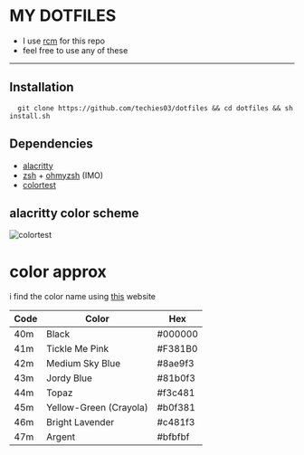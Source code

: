 MY DOTFILES
=============================
- I use [rcm](https://github.com/thoughtbot/rcm) for this repo
- feel free to use any of these
----------------------------------


## Installation

```zshrc
  git clone https://github.com/techies03/dotfiles && cd dotfiles && sh install.sh
```
    
## Dependencies

- [alacritty](https://github.com/alacritty/alacritty)
- [zsh](https://github.com/ohmyzsh/ohmyzsh/wiki/Installing-ZSH) + [ohmyzsh](https://github.com/ohmyzsh/ohmyzsh/) (IMO)
- [colortest](https://github.com/pablopunk/colortest)


## alacritty color scheme

![colortest](https://user-images.githubusercontent.com/90133205/138557533-b0bbabdf-9614-4d10-9d7c-b528c2304e89.png)

# color approx

i find the color name using [this](https://www.color-name.com/) website

| Code  | Color                  | Hex                                                                |
| ----- | ---------------------- | ------------------------------------------------------------------ |
| 40m   | Black                  | #000000                                                            |
| 41m   | Tickle Me Pink         | #F381B0                                                            |
| 42m   | Medium Sky Blue        | #8ae9f3                                                            |
| 43m   | Jordy Blue             | #81b0f3                                                            |
| 44m   | Topaz                  | #f3c481                                                            |
| 45m   | Yellow-Green (Crayola) | #b0f381                                                            |
| 46m   | Bright Lavender        | #c481f3                                                            |
| 47m   | Argent                 | #bfbfbf                                                            |







